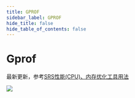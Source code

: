 ```yaml
---
title: GPROF
sidebar_label: GPROF
hide_title: false
hide_table_of_contents: false
---
```


# Gprof

最新更新，参考[SRS性能(CPU)、内存优化工具用法](https://www.jianshu.com/p/6d4a89359352)

![](https://ossrs.net/gif/v1/sls.gif?site=ossrs.net&path=/lts/doc/zh/v4/gprof)


